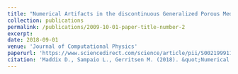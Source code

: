 ```yaml
---
title: "Numerical Artifacts in the discontinuous Generalized Porous Medium Equation: How to avoid spurious temporal oscillations"
collection: publications
permalink: /publications/2009-10-01-paper-title-number-2
excerpt: 
date: 2018-09-01
venue: 'Journal of Computational Physics'
paperurl: 'https://www.sciencedirect.com/science/article/pii/S002199911830278X'
citation: 'Maddix D., Sampaio L., Gerritsen M. (2018). &quot;Numerical Artifacts in the discontinuous Generalized Porous Medium Equation: How to avoid spurious temporal oscillations.&quot; <i>Journal of Computational Physics</i>. 368(277-298).'
---
```

